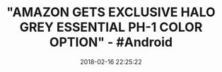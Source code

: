 ---
title: '"AMAZON GETS EXCLUSIVE HALO GREY ESSENTIAL PH-1 COLOR OPTION" - #Android'
name: >-
  Essential Factory Unlocked Phone - 5.7" Screen - 128GB - Halo Gray (U.S.
  Warranty)
date: '2018-02-16 22:25:22'
buy_now: >-
  https://www.amazon.com/Essential-Factory-Unlocked-Phone-Warranty/dp/B078SQ7GWK?psc=1&SubscriptionId=AKIAIA5RBQIWQVTCUEUQ&tag=coldcutdeals-20&linkCode=xm2&camp=2025&creative=165953&creativeASIN=B078SQ7GWK
description_markdown: >+
  Essential Factory Unlocked Phone - 5.7" Screen - 128GB - Halo Gray (U.S.
  Warranty)

    - With a matte finish to both the titanium and ceramic, this Amazon exclusive Essential Phone has a more industrial look while maintaining its elegant design

    - Stunning edge-to-edge Quad HD display-the largest screen-to-body ratio of any smartphone. So you get a massive screen, but on a phone that still fits comfortably in one hand

    - 13MP Dual RGB + Mono Rear camera with Portrait Mode and 4K video recording . Get more natural looking shots and incredible high-resolution video

    - Huge 128GB of storage, included. Save all of your photos and videos without worrying about running out of space

    - Never charge your accessories again. With the revolutionary Click Connector, your phone attaches to accessories, magnetically-and even powers them. No cables or adapters needed

    - Includes Amazon Alexa. Get real-time answers to questions, shop for items on Amazon, control devices around your home, access Alexa skills, and more, all with the sound of your voice

tweet_id_str: '964626783759892480'
price: $699.99
you_save: ''
asin: B078SQ7GWK
image: 'https://images-na.ssl-images-amazon.com/images/I/51ZWF-gxYAL.jpg'

---